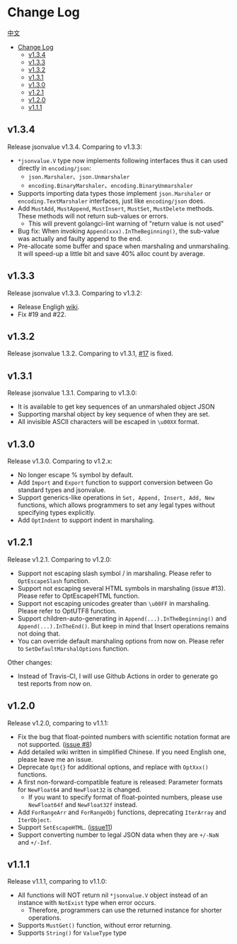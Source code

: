 # Change Log

[中文](./CHANGELOG_zh-cn.md)

- [Change Log](#change-log)
  - [v1.3.4](#v134)
  - [v1.3.3](#v133)
  - [v1.3.2](#v132)
  - [v1.3.1](#v131)
  - [v1.3.0](#v130)
  - [v1.2.1](#v121)
  - [v1.2.0](#v120)
  - [v1.1.1](#v111)


## v1.3.4

Release jsonvalue v1.3.4. Comparing to v1.3.3:

- `*jsonvalue.V` type now implements following interfaces thus it can used directly in `encoding/json`:
  - `json.Marshaler`、`json.Unmarshaler`
  - `encoding.BinaryMarshaler`、`encoding.BinaryUnmarshaler`
- Supports importing data types those implement `json.Marshaler` or `encoding.TextMarshaler` interfaces, just like `encoding/json` does.
- Add `MustAdd`, `MustAppend`, `MustInsert`, `MustSet`, `MustDelete` methods. These methods will not return sub-values or errors.
  - This will prevent golangci-lint warning of "return value is not used"
- Bug fix: When invoking `Append(xxx).InTheBeginning()`, the sub-value was actually and faulty append to the end.
- Pre-allocate some buffer and space when marshaling and unmarshaling. It will speed-up a little bit and save 40% alloc count by average.

## v1.3.3

Release jsonvalue v1.3.3. Comparing to v1.3.2:

- Release Engligh [wiki](https://github.com/Andrew-M-C/go.jsonvalue/blob/master/docs/en/README.md).
- Fix #19 and #22.

## v1.3.2

Release jsonvalue 1.3.2. Comparing to v1.3.1, [#17](https://github.com/Andrew-M-C/go.jsonvalue/issues/17) is fixed.

## v1.3.1

Release jsonvalue 1.3.1. Comparing to v1.3.0:

- It is available to get key sequences of an unmarshaled object JSON
- Supporting marshal object by key sequence of when they are set.
- All invisible ASCII characters will be escaped in `\u00XX` format.

## v1.3.0

Release v1.3.0. Comparing to v1.2.x:

- No longer escape % symbol by default.
- Add `Import` and `Export` function to support conversion between Go standard types and jsonvalue.
- Support generics-like operations in `Set, Append, Insert, Add, New` functions, which allows programmers to set any legal types without specifying types explicitly.
- Add `OptIndent` to support indent in marshaling.

## v1.2.1

Release v1.2.1. Comparing to v1.2.0:

- Support not escaping slash symbol / in marshaling. Please refer to `OptEscapeSlash` function.
- Support not escaping several HTML symbols in marshaling (issue #13). Please refer to OptEscapeHTML function.
- Support not escaping unicodes greater than `\u00FF` in marshaling. Please refer to OptUTF8 function.
- Support children-auto-generating in `Append(...).InTheBeginning()` and `Append(...).InTheEnd()`. But keep in mind that Insert operations remains not doing that.
- You can override default marshaling options from now on. Please refer to `SetDefaultMarshalOptions` function.

Other changes:

- Instead of Travis-CI, I will use Github Actions in order to generate go test reports from now on.

## v1.2.0

Release v1.2.0, comparing to v1.1.1:

- Fix the bug that float-pointed numbers with scientific notation format are not supported. ([issue #8](https://github.com/Andrew-M-C/go.jsonvalue/issues/8))
- Add detailed wiki written in simplified Chinese. If you need English one, please leave me an issue.
- Deprecate `Opt{}` for additional options, and replace with `OptXxx()` functions.
- A first non-forward-compatible feature is released: Parameter formats for `NewFloat64` and `NewFloat32` is changed. 
  - If you want to specify format of float-pointed numbers, please use `NewFloat64f` and `NewFloat32f` instead.
- Add `ForRangeArr` and `ForRangeObj` functions, deprecating `IterArray` and `IterObject`.
- Support `SetEscapeHTML`. ([issue11](https://github.com/Andrew-M-C/go.jsonvalue/issues/11))
- Support converting number to legal JSON data when they are `+/-NaN` and `+/-Inf`.

## v1.1.1

Release v1.1.1, comparing to v1.1.0:

- All functions will NOT return nil `*jsonvalue.V` object instead of an instance with `NotExist` type when error occurs.
  - Therefore, programmers can use the returned instance for shorter operations.
- Supports `MustGet()` function, without error returning.
- Supports `String()` for `ValueType` type
